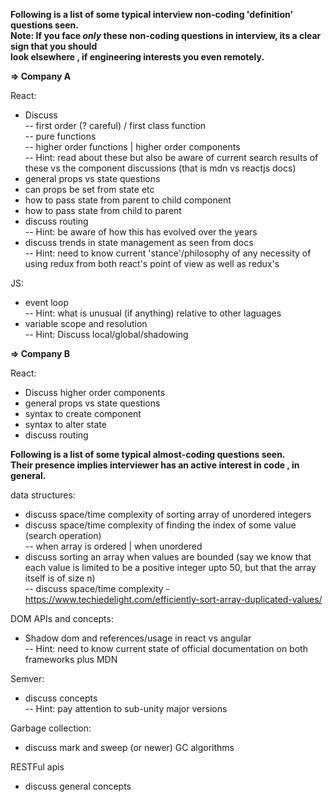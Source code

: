 **Following is a list of some typical interview non-coding 'definition' questions seen.  
Note: If you face ***only*** these non-coding questions in interview, its a clear sign that you should  
look elsewhere , if engineering interests you even remotely.**

**=> Company A**   

React:  
- Discuss  
-- first order (? careful) / first class function  
-- pure functions  
-- higher order functions | higher order components   
-- Hint: read about these but also be aware of current search results of these vs 
the component discussions (that is mdn vs reactjs docs)
- general props vs state questions
- can props be set from state etc
- how to pass state from parent to child component
- how to pass state from child to parent
- discuss routing  
-- Hint: be aware of how this has evolved over the years
- discuss trends in state management as seen from docs  
-- Hint: need to know current 'stance'/philosophy of any necessity of using redux 
from both react's point of view as well as redux's

JS:
- event loop  
-- Hint: what is unusual (if anything) relative to other laguages  
- variable scope and resolution  
-- Hint: Discuss local/global/shadowing

**=> Company B**     

React:  
- Discuss  higher order components
- general props vs state questions
- syntax to create component
- syntax to alter state
- discuss routing  

**Following is a list of some typical almost-coding questions seen.  
Their presence implies interviewer has an active interest in code , in general.**

data structures:
- discuss space/time complexity of sorting array of  unordered integers  
- discuss space/time complexity of finding the index of some value (search operation)  
-- when array is ordered | when unordered  
- discuss sorting an array when values are bounded (say we know that each
value is limited to be a positive integer upto 50, but that the array itself is of size n)  
-- discuss space/time complexity - https://www.techiedelight.com/efficiently-sort-array-duplicated-values/

DOM APIs and concepts:
- Shadow dom and references/usage in react vs angular  
-- Hint: need to know current state of official documentation on both frameworks plus MDN  

Semver:
- discuss concepts  
-- Hint: pay attention to sub-unity major versions

Garbage collection:
- discuss mark and sweep (or newer) GC algorithms

RESTFul apis
- discuss general concepts
